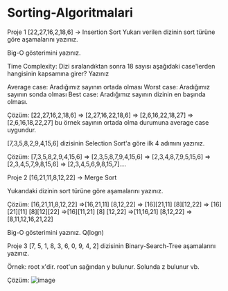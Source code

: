 # Sorting-Algoritmalari
Proje 1
[22,27,16,2,18,6] -> Insertion Sort
Yukarı verilen dizinin sort türüne göre aşamalarını yazınız.

Big-O gösterimini yazınız.

Time Complexity: Dizi sıralandıktan sonra 18 sayısı aşağıdaki case'lerden hangisinin kapsamına girer? Yazınız

Average case: Aradığımız sayının ortada olması
Worst case: Aradığımız sayının sonda olması
Best case: Aradığımız sayının dizinin en başında olması.

Çözüm: [22,27,16,2,18,6] => [2,27,16,22,18,6] => [2,6,16,22,18,27]  => [2,6,16,18,22,27] bu örnek sayının ortada olma durumuna average case uygundur.

[7,3,5,8,2,9,4,15,6] dizisinin Selection Sort'a göre ilk 4 adımını yazınız.

Çözüm: [7,3,5,8,2,9,4,15,6] =>  [2,3,5,8,7,9,4,15,6] =>  [2,3,4,8,7,9,5,15,6] =>  [2,3,4,5,7,9,8,15,6] =>  [2,3,4,5,6,9,8,15,7]....


Proje 2
[16,21,11,8,12,22] -> Merge Sort

Yukarıdaki dizinin sort türüne göre aşamalarını yazınız.

Çözüm: [16,21,11,8,12,22] =>[16,21,11] [8,12,22] => [16][21,11]  [8][12,22] => [16][21][11]  [8][12][22] =>[16][11,21] [8] [12,22] 
=>[11,16,21] [8,12,22] => [8,11,12,16,21,22]

Big-O gösterimini yazınız.
Q(logn)


Proje 3
[7, 5, 1, 8, 3, 6, 0, 9, 4, 2] dizisinin Binary-Search-Tree aşamalarını yazınız.

Örnek: root x'dir. root'un sağından y bulunur. Solunda z bulunur vb.

Çözüm: 
![image](https://github.com/CenkGoncal/Sorting-Algoritmalari/assets/14031237/0d4b2a9b-1a28-49ef-b2f3-9523b5ac2d3e)
